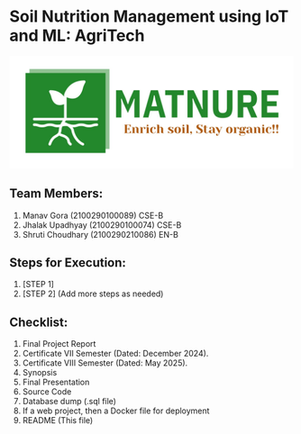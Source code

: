 # Soil Nutrition Management using IoT and ML: AgriTech

![](https://github.com/cse-kiet/PCSE25-32/blob/main/img_.jpeg)

## Team Members:
1. Manav Gora (2100290100089) CSE-B
2. Jhalak Upadhyay (2100290100074) CSE-B
3. Shruti Choudhary (2100290210086) EN-B
 
## Steps for Execution:
1. [STEP 1]
2. [STEP 2]
   (Add more steps as needed)

## Checklist:
1. Final Project Report
2. Certificate VII Semester (Dated: December 2024).
3. Certificate VIII Semester (Dated: May 2025).
4. Synopsis
5. Final Presentation
6. Source Code
7. Database dump (.sql file)
8. If a web project, then a Docker file for deployment
9. README (This file)
